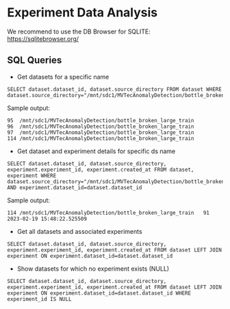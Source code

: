 # Experiment Data Analysis

We recommend to use the DB Browser for SQLITE: https://sqlitebrowser.org/

## SQL Queries

* Get datasets for a specific name

```
SELECT dataset.dataset_id, dataset.source_directory FROM dataset WHERE dataset.source_directory="/mnt/sdc1/MVTecAnomalyDetection/bottle_broken_large_train"
```

Sample output:
```
95	/mnt/sdc1/MVTecAnomalyDetection/bottle_broken_large_train
96	/mnt/sdc1/MVTecAnomalyDetection/bottle_broken_large_train
97	/mnt/sdc1/MVTecAnomalyDetection/bottle_broken_large_train
114	/mnt/sdc1/MVTecAnomalyDetection/bottle_broken_large_train
```

* Get dataset and experiment details for specific ds name
```
SELECT dataset.dataset_id, dataset.source_directory, experiment.experiment_id, experiment.created_at FROM dataset, experiment WHERE dataset.source_directory="/mnt/sdc1/MVTecAnomalyDetection/bottle_broken_large_train" AND experiment.dataset_id=dataset.dataset_id
```

Sample output:
```
114	/mnt/sdc1/MVTecAnomalyDetection/bottle_broken_large_train	91	2023-02-19 15:48:22.525509
```
* Get all datasets and associated experiments

```
SELECT dataset.dataset_id, dataset.source_directory, experiment.experiment_id, experiment.created_at FROM dataset LEFT JOIN experiment ON experiment.dataset_id=dataset.dataset_id
```

* Show datasets for which no experiment exists (NULL)
```
SELECT dataset.dataset_id, dataset.source_directory, experiment.experiment_id, experiment.created_at FROM dataset LEFT JOIN experiment ON experiment.dataset_id=dataset.dataset_id WHERE experiment_id IS NULL
```
